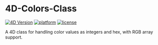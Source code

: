 # 4D-Colors-Class

[![4D Version](https://img.shields.io/badge/4D-v20+-blue.svg)](https://developer.4d.com/)
[![platform](https://img.shields.io/static/v1?label=platform&message=macOS%20|%20windows&color=blue)](https://doc.4d.com/)
[![license](https://img.shields.io/github/license/kirkbr/4D-Colors-Class)](LICENSE)

A 4D class for handling color values as integers and hex, with RGB array support.
